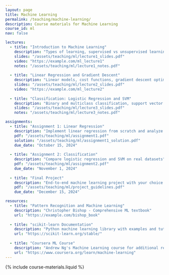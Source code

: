 ```yaml
---
layout: page
title: Machine Learning
permalink: /teaching/machine-learning/
description: Course materials for Machine Learning
course_id: ml
nav: false

lectures:
  - title: "Introduction to Machine Learning"
    description: "Types of learning, supervised vs unsupervised learning, model evaluation"
    slides: "/assets/teaching/ml/lecture1_slides.pdf"
    video: "https://example.com/ml_lecture1"
    notes: "/assets/teaching/ml/lecture1_notes.pdf"
  
  - title: "Linear Regression and Gradient Descent"
    description: "Linear models, cost functions, gradient descent optimization"
    slides: "/assets/teaching/ml/lecture2_slides.pdf"
    video: "https://example.com/ml_lecture2"
  
  - title: "Classification: Logistic Regression and SVM"
    description: "Binary and multiclass classification, support vector machines"
    slides: "/assets/teaching/ml/lecture3_slides.pdf"
    notes: "/assets/teaching/ml/lecture3_notes.pdf"

assignments:
  - title: "Assignment 1: Linear Regression"
    description: "Implement linear regression from scratch and analyze performance"
    pdf: "/assets/teaching/ml/assignment1.pdf"
    solution: "/assets/teaching/ml/assignment1_solution.pdf"
    due_date: "October 15, 2024"
  
  - title: "Assignment 2: Classification"
    description: "Compare logistic regression and SVM on real datasets"
    pdf: "/assets/teaching/ml/assignment2.pdf"
    due_date: "November 1, 2024"
  
  - title: "Final Project"
    description: "End-to-end machine learning project with your choice of dataset"
    pdf: "/assets/teaching/ml/project_guidelines.pdf"
    due_date: "December 15, 2024"

resources:
  - title: "Pattern Recognition and Machine Learning"
    description: "Christopher Bishop - Comprehensive ML textbook"
    url: "https://example.com/bishop_book"
  
  - title: "scikit-learn Documentation"
    description: "Python machine learning library with examples and tutorials"
    url: "https://scikit-learn.org/stable/"
  
  - title: "Coursera ML Course"
    description: "Andrew Ng's Machine Learning course for additional reference"
    url: "https://www.coursera.org/learn/machine-learning"
---
```


{% include course-materials.liquid %}
